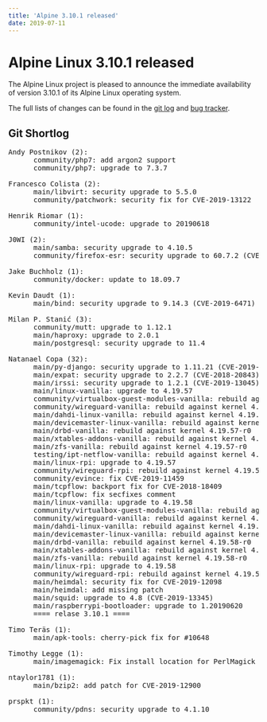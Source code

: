 ```yaml
---
title: 'Alpine 3.10.1 released'
date: 2019-07-11
---
```


Alpine Linux 3.10.1 released
===========================

The Alpine Linux project is pleased to announce the immediate
availability of version 3.10.1 of its Alpine Linux operating system.

The full lists of changes can be found in the [git
log](http://git.alpinelinux.org/cgit/aports/log/?h=v3.10.1) and [bug
tracker](http://bugs.alpinelinux.org/versions/146).

Git Shortlog
------------

<pre>
Andy Postnikov (2):
      community/php7: add argon2 support
      community/php7: upgrade to 7.3.7

Francesco Colista (2):
      main/libvirt: security upgrade to 5.5.0
      community/patchwork: security fix for CVE-2019-13122

Henrik Riomar (1):
      community/intel-ucode: upgrade to 20190618

J0WI (2):
      main/samba: security upgrade to 4.10.5
      community/firefox-esr: security upgrade to 60.7.2 (CVE-2019-11708)

Jake Buchholz (1):
      community/docker: update to 18.09.7

Kevin Daudt (1):
      main/bind: security upgrade to 9.14.3 (CVE-2019-6471)

Milan P. Stanić (3):
      community/mutt: upgrade to 1.12.1
      main/haproxy: upgrade to 2.0.1
      main/postgresql: security upgrade to 11.4

Natanael Copa (32):
      main/py-django: security upgrade to 1.11.21 (CVE-2019-12308)
      main/expat: security upgrade to 2.2.7 (CVE-2018-20843)
      main/irssi: security upgrade to 1.2.1 (CVE-2019-13045)
      main/linux-vanilla: upgrade to 4.19.57
      community/virtualbox-guest-modules-vanilla: rebuild against kernel 4.19.57-r0
      community/wireguard-vanilla: rebuild against kernel 4.19.57-r0
      main/dahdi-linux-vanilla: rebuild against kernel 4.19.57-r0
      main/devicemaster-linux-vanilla: rebuild against kernel 4.19.57-r0
      main/drbd-vanilla: rebuild against kernel 4.19.57-r0
      main/xtables-addons-vanilla: rebuild against kernel 4.19.57-r0
      main/zfs-vanilla: rebuild against kernel 4.19.57-r0
      testing/ipt-netflow-vanilla: rebuild against kernel 4.19.57-r0
      main/linux-rpi: upgrade to 4.19.57
      community/wireguard-rpi: rebuild against kernel 4.19.57-r0
      community/evince: fix CVE-2019-11459
      main/tcpflow: backport fix for CVE-2018-18409
      main/tcpflow: fix secfixes comment
      main/linux-vanilla: upgrade to 4.19.58
      community/virtualbox-guest-modules-vanilla: rebuild against kernel 4.19.58-r0
      community/wireguard-vanilla: rebuild against kernel 4.19.58-r0
      main/dahdi-linux-vanilla: rebuild against kernel 4.19.58-r0
      main/devicemaster-linux-vanilla: rebuild against kernel 4.19.58-r0
      main/drbd-vanilla: rebuild against kernel 4.19.58-r0
      main/xtables-addons-vanilla: rebuild against kernel 4.19.58-r0
      main/zfs-vanilla: rebuild against kernel 4.19.58-r0
      main/linux-rpi: upgrade to 4.19.58
      community/wireguard-rpi: rebuild against kernel 4.19.58-r0
      main/heimdal: security fix for CVE-2019-12098
      main/heimdal: add missing patch
      main/squid: upgrade to 4.8 (CVE-2019-13345)
      main/raspberrypi-bootloader: upgrade to 1.20190620
      ==== relase 3.10.1 ====

Timo Teräs (1):
      main/apk-tools: cherry-pick fix for #10648

Timothy Legge (1):
      main/imagemagick: Fix install location for PerlMagick modules

ntaylor1781 (1):
      main/bzip2: add patch for CVE-2019-12900

prspkt (1):
      community/pdns: security upgrade to 4.1.10

</pre>
